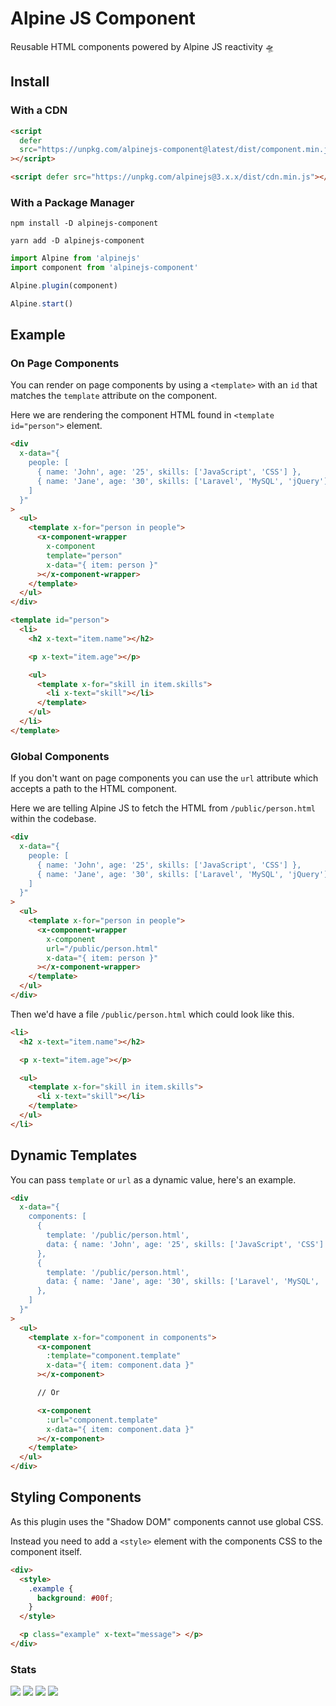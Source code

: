 # Alpine JS Component

Reusable HTML components powered by Alpine JS reactivity 🛸

## Install

### With a CDN

```html
<script
  defer
  src="https://unpkg.com/alpinejs-component@latest/dist/component.min.js"
></script>

<script defer src="https://unpkg.com/alpinejs@3.x.x/dist/cdn.min.js"></script>
```

### With a Package Manager

```shell
npm install -D alpinejs-component

yarn add -D alpinejs-component
```

```js
import Alpine from 'alpinejs'
import component from 'alpinejs-component'

Alpine.plugin(component)

Alpine.start()
```

## Example

### On Page Components

You can render on page components by using a `<template>` with an `id` that
matches the `template` attribute on the component.

Here we are rendering the component HTML found in `<template id="person">`
element.

```html
<div
  x-data="{
    people: [
      { name: 'John', age: '25', skills: ['JavaScript', 'CSS'] },
      { name: 'Jane', age: '30', skills: ['Laravel', 'MySQL', 'jQuery'] }
    ]
  }"
>
  <ul>
    <template x-for="person in people">
      <x-component-wrapper
        x-component
        template="person"
        x-data="{ item: person }"
      ></x-component-wrapper>
    </template>
  </ul>
</div>

<template id="person">
  <li>
    <h2 x-text="item.name"></h2>

    <p x-text="item.age"></p>

    <ul>
      <template x-for="skill in item.skills">
        <li x-text="skill"></li>
      </template>
    </ul>
  </li>
</template>
```

### Global Components

If you don't want on page components you can use the `url` attribute which
accepts a path to the HTML component.

Here we are telling Alpine JS to fetch the HTML from `/public/person.html`
within the codebase.

```html
<div
  x-data="{
    people: [
      { name: 'John', age: '25', skills: ['JavaScript', 'CSS'] },
      { name: 'Jane', age: '30', skills: ['Laravel', 'MySQL', 'jQuery'] }
    ]
  }"
>
  <ul>
    <template x-for="person in people">
      <x-component-wrapper
        x-component
        url="/public/person.html"
        x-data="{ item: person }"
      ></x-component-wrapper>
    </template>
  </ul>
</div>
```

Then we'd have a file `/public/person.html` which could look like this.

```html
<li>
  <h2 x-text="item.name"></h2>

  <p x-text="item.age"></p>

  <ul>
    <template x-for="skill in item.skills">
      <li x-text="skill"></li>
    </template>
  </ul>
</li>
```

## Dynamic Templates

You can pass `template` or `url` as a dynamic value, here's an example.

```html
<div
  x-data="{
    components: [
      {
        template: '/public/person.html',
        data: { name: 'John', age: '25', skills: ['JavaScript', 'CSS'] }
      },
      {
        template: '/public/person.html',
        data: { name: 'Jane', age: '30', skills: ['Laravel', 'MySQL', 'jQuery'] }
      },
    ]
  }"
>
  <ul>
    <template x-for="component in components">
      <x-component
        :template="component.template"
        x-data="{ item: component.data }"
      ></x-component>

      // Or

      <x-component
        :url="component.template"
        x-data="{ item: component.data }"
      ></x-component>
    </template>
  </ul>
</div>
```

## Styling Components

As this plugin uses the "Shadow DOM" components cannot use global CSS.

Instead you need to add a `<style>` element with the components CSS to the
component itself.

```html
<div>
  <style>
    .example {
      background: #00f;
    }
  </style>

  <p class="example" x-text="message"> </p>
</div>
```

### Stats

![](https://img.shields.io/bundlephobia/min/alpinejs-component)
![](https://img.shields.io/npm/v/alpinejs-component)
![](https://img.shields.io/npm/dt/alpinejs-component)
![](https://img.shields.io/github/license/markmead/alpinejs-component)
